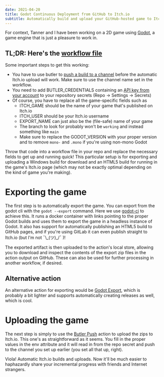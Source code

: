 ```yaml
---
date: 2021-04-20
title: Godot Continuous Deployment from GitHub to Itch.io
subtitle: Automatically build and upload your GitHub-hosted game to Itch.io!
---
```


For context, Tanner and I have been working on a 2D game using [Godot](https://godotengine.org/), a game engine that is just a pleasure to work in.

## TL;DR: Here's the [workflow file](https://github.com/SuGar33-Coding/The-Grand-Battle-Arena/blob/1fc2de6ec0d3021f1183e49894a1164e4f1d6c55/.github/workflows/deploy_game.yml)

Some important steps to get this working:

- You have to use butler to [push a build to a channel](https://itch.io/docs/butler/pushing.html) before the automatic Itch.io upload will work. Make sure to use the channel name set in the workflow.
- You need to add BUTLER_CREDENTIALS containing an [API key from your account](https://itch.io/user/settings/api-keys) to your repository secrets (Repo $\rightarrow$ Settings $\rightarrow$ Secrets)
- Of course, you have to replace all the game-specific fields such as
    - ITCH_GAME should be the name of your game that's published on Itch.io
    - ITCH_USER should be your Itch.io username
    - EXPORT_NAME can just also be the (file-safe) name of your game
    - The branch to look for probably won't be `working` and instead something like `main`
    - Make sure to replace the GODOT_VERSION with your proper version and to remove `mono-` and `.mono` if you're using non-mono Godot

Throw that code into a workflow file in your repo and replace the necessary fields to get up and running quick!
This particular setup is for exporting and uploading a Windows build for download and an HTML5 build for running in the game's Itch.io page (which may not be exactly optimal depending on the kind of game you're making).

# Exporting the game

The first step is to automatically export the game. You can export from the godot cli with the `godot --export` command. Here we use [godot-ci](https://github.com/marketplace/actions/godot-ci) to achieve this. It runs a docker container with links pointing to the proper Godot builds and uses them to export the game in a headless instance of Godot. It also has support for automatically publishing an HTML5 build to GitHub pages, and if you're using GitLab it can even publish straight to Itch.io (but I'm not ¯\\\_(ツ)\_/¯ )!

The exported artifact is then uploaded to the action's local store, allowing you to download and inspect the contents of the export zip files in the action output on GitHub. These can also be used for further processing in another workflow, if desired.

## Alternative action

An alternative action for exporting would be [Godot Export](https://github.com/marketplace/actions/godot-export), which is probably a bit lighter and supports automatically creating releases as well, which is cool.

# Uploading the game

The next step is simply to use the [Butler Push](https://github.com/marketplace/actions/butler-push) action to upload the zips to Itch.io. This one's as straightforward as it seems. You fill in the proper values in the env attribute and it will read in from the repo secret and push to the channel you set up earlier (you set all that up, right).

Viola! Automatic Itch.io builds and uploads. Now it'll be much easier to haphazardly share your incremental progress with friends and Internet strangers.
